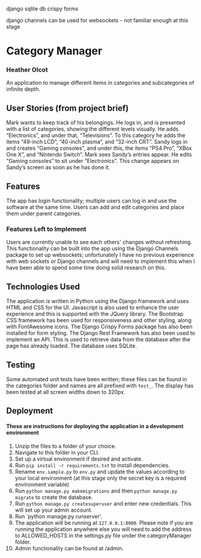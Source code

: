 django
sqlite db
crispy forms

django channels can be used for websockets - not familiar enough at this stage

# Category Manager
### Heather Olcot
An application to manage different items in categories and subcategories of infinite depth.

## User Stories (from project brief)
Mark wants to keep track of his belongings. He logs in, and is presented with a list of
categories, showing the different levels visually. He adds “Electronics”, and under that,
“Televisions”. To this category he adds the items “49-inch LCD”, “40-inch plasma”, and
“32-inch CRT”.
Sandy logs in and creates “Gaming consoles”, and under this, the items “PS4 Pro”, “XBox
One X”, and “Nintendo Switch”.
Mark sees Sandy’s entries appear. He edits “Gaming consoles” to sit under “Electronics”.
This change appears on Sandy’s screen as soon as he has done it.


## Features
The app has login functionality; multiple users can log in and use the software at the same time.
Users can add and edit categories and place them under parent categories.


### Features Left to Implement
Users are currently unable to see each others' changes without refreshing. This functionality can be built into the app using the Django Channels package to set up websockets; unfortunately I have no previous experience with web sockets or Django channels and will need to implement this when I have been able to spend some time doing solid research on this.

## Technologies Used
The application is written in Python using the Django framework and uses HTML and CSS for the UI. Javascript is also used to enhance the user experience and this is supported with the JQuery library.
The Bootstrap CSS framework has been used for responsiveness and other styling, along with FontAwesome icons. The Django Crispy Forms package has also been installed for form styling.
The Django Rest Framework has also been used to implement an API. This is used to retrieve data from the database after the page has already loaded.
The database uses SQLite.


## Testing
Some automated unit tests have been written; these files can be found in the categories folder and names are all prefixed with `test_`.
The display has been tested at all screen widths down to 320px.

## Deployment
#### These are instructions for deploying the application in a development environment
1. Unzip the files to a folder of your choice.
2. Navigate to this folder in your CLI.
3. Set up a virtual environment if desired and activate.
4. Run `pip install -r requirements.txt` to install dependencies.
5. Rename `env.sample.py` to `env.py` and update the values according to your local environment (at this stage only the secret key is a required environment variable)
6. Run `python manage.py makemigrations` and then `python manage.py migrate` to create the database.
7. Run `python manage.py createsuperuser` and enter new credentials. This will set up your admin account.
8. Run `python manage.py runserver'.
9. The application will be running at `127.0.0.1:8000`. Please note if you are running the application anywhere else you will need to add the address to ALLOWED_HOSTS in the settings.py file under the categoryManager folder.
10. Admin functionality can be found at /admin.